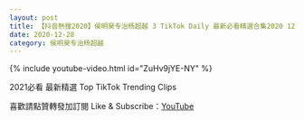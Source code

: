 ```yaml
---
layout: post
title: 【抖音熱搜2020】侯明昊专治杨超越 3 TikTok Daily 最新必看精選合集2020 12 28
date: 2020-12-28
category: 侯明昊专治杨超越
---
```


{% include youtube-video.html id="ZuHv9jYE-NY" %}

2021必看 最新精選 Top TikTok Trending Clips

喜歡請點贊轉發加訂閱 Like & Subscribe：[YouTube](https://www.youtube.com/channel/UCAoR7VcanIPd04uEq_GIylA/videos)

